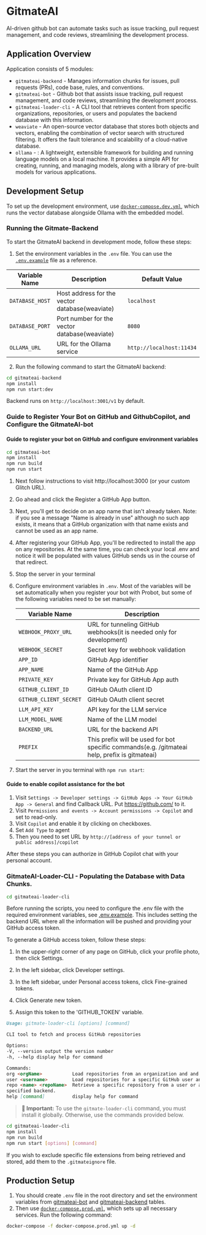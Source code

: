 # GitmateAI

AI-driven github bot can automate tasks such as issue tracking, pull request management, and code reviews, streamlining
the development process.

## Application Overview

Application consists of 5 modules:

- `gitmateai-backend` - Manages information chunks for issues, pull requests (PRs), code base, rules, and conventions.
- `gitmateai-bot` - Github bot that assists issue tracking, pull request management, and code reviews, streamlining the
  development process.
- `gitmateai-loader-cli` - A CLI tool that retrieves content from specific organizations, repositories, or users and
  populates the backend database with this information.
- `weaviate` - An open-source vector database that stores both objects and vectors, enabling the combination of vector
  search with structured filtering. It offers the fault tolerance and scalability of a cloud-native database.
- `ollama` - : A lightweight, extensible framework for building and running language models on a local machine. It
  provides a simple API for creating, running, and managing models, along with a library of pre-built models for various
  applications.

## Development Setup

To set up the development environment, use [`docker-compose.dev.yml`](./docker-compose.dev.yml), which runs the vector
database alongside Ollama with the embedded model.

### Running the Gitmate-Backend

To start the GitmateAI backend in development mode, follow these steps:

1. Set the environment variables in the `.env` file. You can use the [`.env.example`](./gitmateai-backend/.env.example)
   file as a reference.

<a id="gitmateai-backend-env"></a>

| Variable Name   | Description                                    | Default Value            |
|-----------------|------------------------------------------------|--------------------------|
| `DATABASE_HOST` | Host address for the vector database(weaviate) | `localhost`              |
| `DATABASE_PORT` | Port number for the vector database(weaviate)  | `8080`                   |
| `OLLAMA_URL`    | URL for the Ollama service                     | `http://localhost:11434` |

2. Run the following command to start the GitmateAI backend:

```bash
cd gitmateai-backend
npm install  
npm run start:dev
```

Backend runs on `http://localhost:3001/v1` by default.

### Guide to Register Your Bot on GitHub and GithubCopilot, and Configure the GitmateAI-bot

#### Guide to register your bot on GitHub and configure environment variables

```bash
cd gitmateai-bot
npm install  
npm run build
npm run start
```

1. Next follow instructions to visit http://localhost:3000 (or your custom Glitch URL).
2. Go ahead and click the Register a GitHub App button.
3. Next, you'll get to decide on an app name that isn't already taken. Note: if you see a message "Name is already in
   use" although no such app exists, it means that a GitHub organization with that name exists and cannot be used as an
   app name.
4. After registering your GitHub App, you'll be redirected to install the app on any repositories. At the same time, you
   can check your local .env and notice it will be populated with values GitHub sends us in the course of that redirect.
5. Stop the server in your terminal
6. Configure environment variables in `.env`. Most of the variables will be set automatically when you register your bot with Probot, 
but some of the following variables need to be set manually:

   <a id="gitmateai-bot-env"></a>

   | Variable Name          | Description                                                                                   |
   |------------------------|-----------------------------------------------------------------------------------------------|
   | `WEBHOOK_PROXY_URL`    | URL for tunneling GitHub webhooks(it is needed only for development)                          |
   | `WEBHOOK_SECRET`       | Secret key for webhook validation                                                             | 
   | `APP_ID`               | GitHub App identifier                                                                         | 
   | `APP_NAME`             | Name of the GitHub App                                                                        | 
   | `PRIVATE_KEY`          | Private key for GitHub App auth                                                               | 
   | `GITHUB_CLIENT_ID`     | GitHub OAuth client ID                                                                        | 
   | `GITHUB_CLIENT_SECRET` | GitHub OAuth client secret                                                                    | 
   | `LLM_API_KEY`          | API key for the LLM service                                                                   | 
   | `LLM_MODEL_NAME`       | Name of the LLM model                                                                         | 
   | `BACKEND_URL`          | URL for the backend API                                                                       | 
   | `PREFIX`               | This prefix will be used for bot specific commands(e.g. /gitmateai help, prefix is gitmateai) | 

7. Start the server in you terminal with `npm run start`:

#### Guide to enable copilot assistance for the bot
1. Visit `Settings -> Developer settings -> GitHub Apps -> Your GitHub App -> General` and find Callback URL. Put https://github.com/ to it.
2. Visit `Permissions and events -> Account permissions -> Copilot` and set to read-only.
3. Visit `Copilot` and enable it by clicking on checkboxes.
4. Set `Add Type` to agent
5. Then you need to set URL by `http://[address of your tunnel or public address]/copilot`

After these steps you can authorize in GitHub Copilot chat with your personal account.

### GitmateAI-Loader-CLI - Populating the Database with Data Chunks.

```bash
cd gitmateai-loader-cli
```

Before running the scripts, you need to configure the .env file with the required environment variables,
see [.env.example](gitmateai-loader-cli/.env.example).
This includes setting the backend URL where all the information will be pushed and providing your GitHub access token.

To generate a GitHub access token, follow these steps:

1. In the upper-right corner of any page on GitHub, click your profile photo, then click Settings.

2. In the left sidebar, click Developer settings.

3. In the left sidebar, under Personal access tokens, click Fine-grained tokens.

4. Click Generate new token.

5. Assign this token to the 'GITHUB_TOKEN' variable.

```markdown
Usage: gitmate-loader-cli [options] [command]

CLI tool to fetch and process GitHub repositories

Options:
-V, --version output the version number
-h, --help display help for command

Commands:
org <orgName>           Load repositories from an organization and and send all its details to the specified backend.
user <username>         Load repositories for a specific GitHub user and send all its details to the specified backend.
repo <name> <repoName>  Retrieve a specific repository from a user or an organization and send all its details to the
specified backend.
help [command]          display help for command
```

> **🚨 Important:** To use the `gitmate-loader-cli` command, you must install it globally. Otherwise, use the commands
> provided below.

```bash
cd gitmateai-loader-cli
npm install
npm run build
npm run start [options] [command] 
```

If you wish to exclude specific file extensions from being retrieved and stored, add them to the `.gitmateignore` file.

## Production Setup

1. You should create `.env` file in the root directory and set the environment variables from [gitmateai-bot](#gitmateai-bot-env) and [gitmateai-backend](#gitmateai-backend-env) tables.
2. Then use [`docker-compose.prod.yml`](./docker-compose.prod.yml), which sets up all necessary services. Run the following command:
```bash
docker-compose -f docker-compose.prod.yml up -d
```


